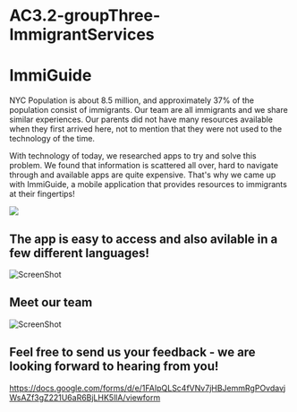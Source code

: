 # AC3.2-groupThree-ImmigrantServices
# ImmiGuide

NYC Population is about 8.5 million, and approximately 37% of the population consist of immigrants. Our team are all immigrants and we share similar experiences. Our parents did not have many resources available when they first arrived here, not to mention that they were not used to the technology of the time.

With technology of today, we researched apps to try and solve this problem. We found that information is scattered all over, hard to navigate through and available apps are quite expensive. That's why we came up with ImmiGuide, a mobile application that provides resources to immigrants at their fingertips!

![](https://media.giphy.com/media/xTiN0AnuD8rxwNG3Ha/giphy.gif)

## The app is easy to access and also avilable in a few different languages!
![ScreenShot](https://lh3.googleusercontent.com/CowXi3rS8zVWfFIAYOImzr6sxyJr3BXuIh8kwFn7PgqXRlatH9xNx2RLG5MOsffseifoOIVuX-hFhtKvUJuHfP-XOgl0mP52Io5-4oFtxrZgv_zk7UVNliNy2RMkft0qkQtF4q11d75bFICniOnob2NP16h3zr-i2OrTytmDC2xE1tIP4T-CEstCqU07B5PJdM8cRZPfdlcQT8Y8t4XxkvxeXYgi3a9fXiDViT50GeUbqVwNikGr2gt7wo-XZo97I0qhSdUj0yoyBTy4r4746eVZZfCyGghuY5tV_peCC1yY5aD0tesUQaNzrfwY5Hr5CfLQET3GRinlm2DtWccbkwnMiNxCdSfZkef98HTpO02y2MtHes8tvB6IIH2Pnt0vQ-gCtYo3COwdYZex-Gxw1SjiIIoVxlRjlkhW9MyNf69x3vJAzG233EwkQjygfiDM0Z_LncWfU_zXYRdoJnqtaLA1jECwae_rKmRAlYFTJ89gjkgr1COLmjVNv4GnhlhjPFoQ_aT8tSj1FeFUShxLtg3zRwj_RRFZxF35BpnzZkFnR-rmH1dsp4RU-n8TQOo-CcTiF10WMLO4MOvwyhCHK57c5njLIe1J_ARtrPsbedl8xWQfjjva=w279-h498-no)

## Meet our team
![ScreenShot](https://lh3.googleusercontent.com/or3-5PSyAtJlU9AiHWu1LyeYD4x9pc07Ei5JT1a1MsJWT20mwGBEbRXMLTJuqO0RM3-j3m9gQbKBEBGcd5YuMt8kyF-eW-5XqRYWWYv_asTBK9NkdRNVCBFjxZM2Ad3GJf5chPAW3qx-VQl-edS7Z9ILW1GQ0aV3sR1eVXwT0VDrv0OmxY266OAe1799JL98vVvicgnKE9u8IBSXE1AsL0bDSk78P92otiNqAwP5CBS-UaEJltXBGDENzoo-slVTD0ZQsElWjxg_D0xZ-15NXvpPqDsy9gl77bULxuJHcSz-sOkF2gYNonQgWiT-Dn9q6l8Gnc34poMvbZXEuY2Q9ac476oxYiuq1BAL6jgnvSmOwYSaLOMWZA6tnSEijjYFIZNrypmnCfenrSJi_QDiQAeIMAw4Q-gA_i7HBKU7PYsoofq-A_5Brn1-DZ8Vy_HqbErZ15zWcUY6y3J4OQj5KzVmfJl64Q57yz6VvqtZL-RQZdirDp8KWPR3xKD9Oyv158-FmkPasuo6lbGU7t_oOrAKGYCp6NEi0crR3iITQNbnL9htXlom4vOBaYT66OprbTAZ1vV2VyK5F-Ftfj0V_xnSjw_tW3uG6D2qiAxMDcXqLTLryVoY=w280-h499-no)
## Feel free to send us your feedback - we are looking forward to hearing from you!
https://docs.google.com/forms/d/e/1FAIpQLSc4fVNv7jHBJemmRgPOvdavjWsAZf3gZ221U6aR6BjLHK5llA/viewform
